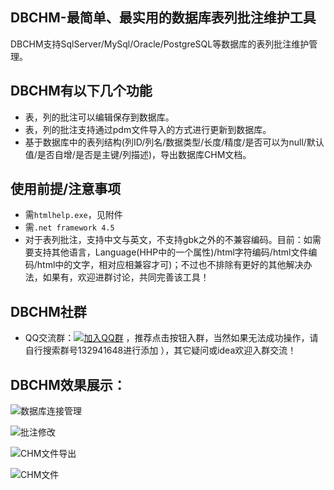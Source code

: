 ﻿## DBCHM-最简单、最实用的数据库表列批注维护工具

DBCHM支持SqlServer/MySql/Oracle/PostgreSQL等数据库的表列批注维护管理。

## DBCHM有以下几个功能
- 表，列的批注可以编辑保存到数据库。
- 表，列的批注支持通过pdm文件导入的方式进行更新到数据库。
- 基于数据库中的表列结构(列ID/列名/数据类型/长度/精度/是否可以为null/默认值/是否自增/是否是主键/列描述)，导出数据库CHM文档。
## 使用前提/注意事项
- 需`htmlhelp.exe`，见附件
- 需`.net framework 4.5`
- 对于表列批注，支持中文与英文，不支持gbk之外的不兼容编码。目前：如需要支持其他语言，Language(HHP中的一个属性)/html字符编码/html文件编码/html中的文字，相对应相兼容才可)；不过也不排除有更好的其他解决办法，如果有，欢迎进群讨论，共同完善该工具！

## DBCHM社群
- QQ交流群：[![加入QQ群](https://img.shields.io/badge/QQ群-132941648-blue.svg)](http://shang.qq.com/wpa/qunwpa?idkey=43619cbe3b2a10ded01b5354ac6928b30cc91bda45176f89a191796b7a7c0e26) ，推荐点击按钮入群，当然如果无法成功操作，请自行搜索群号132941648进行添加 ），其它疑问或idea欢迎入群交流！


DBCHM效果展示：
------------------------
![数据库连接管理](https://gitee.com/lztkdr/DBCHM/raw/master/DBChm/Images/DBCHM001.png)

![批注修改](https://gitee.com/lztkdr/DBCHM/raw/master/DBChm/Images/DBCHM002.png)

![CHM文件导出](https://gitee.com/lztkdr/DBCHM/raw/master/DBChm/Images/DBCHM003.png)

![CHM文件](https://gitee.com/lztkdr/DBCHM/raw/master/DBChm/Images/DBCHM004.png)
